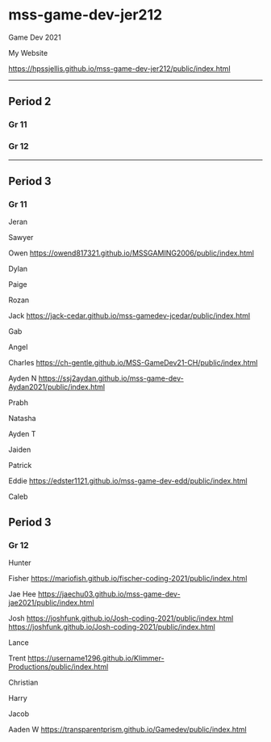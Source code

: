 # mss-game-dev-jer212
Game Dev 2021


My Website

https://hpssjellis.github.io/mss-game-dev-jer212/public/index.html


-------------------------------------------------

## Period 2
### Gr 11




### Gr 12





--------------------------------------------------------------------------------

## Period 3
### Gr 11

Jeran



Sawyer


Owen   https://owend817321.github.io/MSSGAMING2006/public/index.html


Dylan

Paige


Rozan

Jack    https://jack-cedar.github.io/mss-gamedev-jcedar/public/index.html

Gab


Angel





Charles   https://ch-gentle.github.io/MSS-GameDev21-CH/public/index.html



Ayden N    https://ssj2aydan.github.io/mss-game-dev-Aydan2021/public/index.html




Prabh


Natasha

Ayden T

Jaiden


Patrick


Eddie   https://edster1121.github.io/mss-game-dev-edd/public/index.html


Caleb


## Period 3
### Gr 12

Hunter



Fisher   https://mariofish.github.io/fischer-coding-2021/public/index.html


Jae Hee   https://jaechu03.github.io/mss-game-dev-jae2021/public/index.html


Josh   https://joshfunk.github.io/Josh-coding-2021/public/index.html  
       https://joshfunk.github.io/Josh-coding-2021/public/index.html


Lance

Trent   https://username1296.github.io/Klimmer-Productions/public/index.html

Christian

Harry

Jacob

Aaden W   https://transparentprism.github.io/Gamedev/public/index.html

